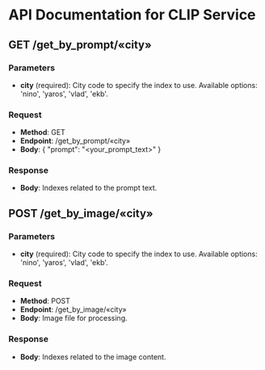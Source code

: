 # API Documentation for CLIP Service

## GET /get_by_prompt/«city»

### Parameters
- **city** (required): City code to specify the index to use. Available options: 'nino', 'yaros', 'vlad', 'ekb'.

### Request
- **Method**: GET
- **Endpoint**: /get_by_prompt/«city»
- **Body**: 
{
    "prompt": "<your_prompt_text>"
}

### Response
- **Body**: Indexes related to the prompt text.

## POST /get_by_image/«city»

### Parameters
- **city** (required): City code to specify the index to use. Available options: 'nino', 'yaros', 'vlad', 'ekb'.
  
### Request
- **Method**: POST
- **Endpoint**: /get_by_image/«city»
- **Body**: Image file for processing.

### Response
- **Body**: Indexes related to the image content.
